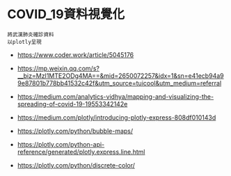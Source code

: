 # COVID_19資料視覺化
```
將武漢肺炎確診資料
以plotly呈現
```
- https://www.coder.work/article/5045176
- https://mp.weixin.qq.com/s?__biz=MzI1MTE2ODg4MA==&mid=2650072257&idx=1&sn=e41ecb94a99e87801b778bb41532c42f&utm_source=tuicool&utm_medium=referral
- https://medium.com/analytics-vidhya/mapping-and-visualizing-the-spreading-of-covid-19-19553342142e
- https://medium.com/plotly/introducing-plotly-express-808df010143d
- https://plotly.com/python/bubble-maps/

- https://plotly.com/python-api-reference/generated/plotly.express.line.html
- https://plotly.com/python/discrete-color/
